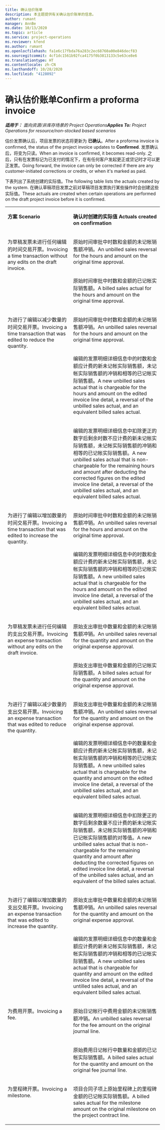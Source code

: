 ```yaml
---
title: 确认估价账单
description: 本主题提供有关确认估价账单的信息。
author: rumant
manager: AnnBe
ms.date: 10/13/2020
ms.topic: article
ms.service: project-operations
ms.reviewer: kfend
ms.author: rumant
ms.openlocfilehash: fa1e6c17fbda76a283c2ec68760a00e846decf83
ms.sourcegitcommit: 4cf1dc1561b92fca4175f0b3813133c5e63ce8e6
ms.translationtype: HT
ms.contentlocale: zh-CN
ms.lasthandoff: 10/28/2020
ms.locfileid: "4128092"
---
```

# <a name="confirm-a-proforma-invoice"></a><span data-ttu-id="c1ea5-103">确认估价账单</span><span class="sxs-lookup"><span data-stu-id="c1ea5-103">Confirm a proforma invoice</span></span>

<span data-ttu-id="c1ea5-104">_**适用于：** 面向资源/非库存场景的 Project Operations_</span><span class="sxs-lookup"><span data-stu-id="c1ea5-104">_**Applies To:** Project Operations for resource/non-stocked based scenarios_</span></span>

<span data-ttu-id="c1ea5-105">估价发票确认后，项目发票的状态将更新为 **已确认**。</span><span class="sxs-lookup"><span data-stu-id="c1ea5-105">After a proforma invoice is confirmed, the status of the project invoice updates to **Confirmed**.</span></span> <span data-ttu-id="c1ea5-106">发票确认后，将变为只读。</span><span class="sxs-lookup"><span data-stu-id="c1ea5-106">When an invoice is confirmed, it becomes read-only.</span></span> <span data-ttu-id="c1ea5-107">之后，只有在发票标记为已支付的情况下，在有任何客户发起更正或贷记时才可以更正发票。</span><span class="sxs-lookup"><span data-stu-id="c1ea5-107">Going forward, the invoice can only be corrected if there are any customer-initiated corrections or credits, or when it's marked as paid.</span></span>

<span data-ttu-id="c1ea5-108">下表列出了系统创建的实际值。</span><span class="sxs-lookup"><span data-stu-id="c1ea5-108">The following table lists the actuals created by the system.</span></span> <span data-ttu-id="c1ea5-109">在确认草稿项目发票之前对草稿项目发票执行某些操作时会创建这些实际值。</span><span class="sxs-lookup"><span data-stu-id="c1ea5-109">These actuals are created when certain operations are performed on the draft project invoice before it is confirmed.</span></span>

<table border="0" cellspacing="0" cellpadding="0">
    <tbody>
        <tr>
            <td width="416" valign="top">
                <p><span data-ttu-id="c1ea5-110">
                    <strong>方案</strong>
                </span><span class="sxs-lookup"><span data-stu-id="c1ea5-110">
                    <strong>Scenario</strong>
                </span></span></p>
            </td>
            <td width="608" valign="top">
                <p><span data-ttu-id="c1ea5-111">
                    <strong>确认时创建的实际值</strong>
                </span><span class="sxs-lookup"><span data-stu-id="c1ea5-111">
                    <strong>Actuals created on confirmation</strong>
                </span></span></p>
            </td>
        </tr>
        <tr>
            <td width="216" rowspan="2" valign="top">
                <p>
<span data-ttu-id="c1ea5-112">为草稿发票未进行任何编辑的时间交易开票。</span><span class="sxs-lookup"><span data-stu-id="c1ea5-112">Invoicing a time transaction without any edits on the draft invoice.</span></span>
                </p>
            </td>
            <td width="408" valign="top">
                <p>
<span data-ttu-id="c1ea5-113">原始时间审批中时数和金额的未记帐销售额冲销。</span><span class="sxs-lookup"><span data-stu-id="c1ea5-113">An unbilled sales reversal for the hours and amount on the original time approval.</span></span>
                </p>
            </td>
        </tr>
        <tr>
            <td width="408" valign="top">
                <p>
<span data-ttu-id="c1ea5-114">原始时间审批中时数和金额的已记帐实际销售额。</span><span class="sxs-lookup"><span data-stu-id="c1ea5-114">A billed sales actual for the hours and amount on the original time approval.</span></span>
                </p>
            </td>
        </tr>
        <tr>
            <td width="216" rowspan="3" valign="top">
                <p>
<span data-ttu-id="c1ea5-115">为进行了编辑以减少数量的时间交易开票。</span><span class="sxs-lookup"><span data-stu-id="c1ea5-115">Invoicing a time transaction that was edited to reduce the quantity.</span></span>
                </p>
            </td>
            <td width="408" valign="top">
                <p>
<span data-ttu-id="c1ea5-116">原始时间审批中时数和金额的未记帐销售额冲销。</span><span class="sxs-lookup"><span data-stu-id="c1ea5-116">An unbilled sales reversal for the hours and amount on the original time approval.</span></span>
                </p>
            </td>
        </tr>
        <tr>
            <td width="408" valign="top">
                <p>
<span data-ttu-id="c1ea5-117">编辑的发票明细详细信息中的时数和金额应计费的新未记帐实际销售额，未记帐实际销售额的冲销和相等的已记帐实际销售额。</span><span class="sxs-lookup"><span data-stu-id="c1ea5-117">A new unbilled sales actual that is chargeable for the hours and amount on the edited invoice line detail, a reversal of the unbilled sales actual, and an equivalent billed sales actual.</span></span>
                </p>
            </td>
        </tr>
        <tr>
            <td width="408" valign="top">
                <p>
<span data-ttu-id="c1ea5-118">编辑的发票明细详细信息中扣除更正的数字后剩余时数不应计费的新未记帐实际销售额，未记帐实际销售额的冲销和相等的已记帐实际销售额。</span><span class="sxs-lookup"><span data-stu-id="c1ea5-118">A new unbilled sales actual that is non-chargeable for the remaining hours and amount after deducting the corrected figures on the edited invoice line detail, a reversal of the unbilled sales actual, and an equivalent billed sales actual.</span></span>
                </p>
            </td>
        </tr>
        <tr>
            <td width="216" rowspan="2" valign="top">
                <p>
<span data-ttu-id="c1ea5-119">为进行了编辑以增加数量的时间交易开票。</span><span class="sxs-lookup"><span data-stu-id="c1ea5-119">Invoicing a time transaction that was edited to increase the quantity.</span></span>
                </p>
            </td>
            <td width="408" valign="top">
                <p>
<span data-ttu-id="c1ea5-120">原始时间审批中时数和金额的未记帐销售额冲销。</span><span class="sxs-lookup"><span data-stu-id="c1ea5-120">An unbilled sales reversal for the hours and amount on the original time approval.</span></span>
                </p>
            </td>
        </tr>
        <tr>
            <td width="408" valign="top">
                <p>
<span data-ttu-id="c1ea5-121">编辑的发票明细详细信息中的时数和金额应计费的新未记帐实际销售额，未记帐实际销售额的冲销和相等的已记帐实际销售额。</span><span class="sxs-lookup"><span data-stu-id="c1ea5-121">A new unbilled sales actual that is chargeable for the hours and amount on the edited invoice line detail, a reversal of the unbilled sales actual, and an equivalent billed sales actual.</span></span>
                </p>
            </td>
        </tr>
        <tr>
            <td width="216" rowspan="2" valign="top">
                <p>
<span data-ttu-id="c1ea5-122">为草稿发票未进行任何编辑的支出交易开票。</span><span class="sxs-lookup"><span data-stu-id="c1ea5-122">Invoicing an expense transaction without any edits on the draft invoice.</span></span>
                </p>
            </td>
            <td width="408" valign="top">
                <p>
<span data-ttu-id="c1ea5-123">原始支出审批中数量和金额的未记帐销售额冲销。</span><span class="sxs-lookup"><span data-stu-id="c1ea5-123">An unbilled sales reversal for the quantity and amount on the original expense approval.</span></span>
                </p>
            </td>
        </tr>
        <tr>
            <td width="408" valign="top">
                <p>
<span data-ttu-id="c1ea5-124">原始支出审批中数量和金额的已记帐实际销售额。</span><span class="sxs-lookup"><span data-stu-id="c1ea5-124">A billed sales actual for the quantity and amount on the original expense approval.</span></span>
                </p>
            </td>
        </tr>
        <tr>
            <td width="216" rowspan="3" valign="top">
                <p>
<span data-ttu-id="c1ea5-125">为进行了编辑以减少数量的支出交易开票。</span><span class="sxs-lookup"><span data-stu-id="c1ea5-125">Invoicing an expense transaction that was edited to reduce the quantity.</span></span>
                </p>
            </td>
            <td width="408" valign="top">
                <p>
<span data-ttu-id="c1ea5-126">原始支出审批中数量和金额的未记帐销售额冲销。</span><span class="sxs-lookup"><span data-stu-id="c1ea5-126">An unbilled sales reversal for the quantity and amount on the original expense approval.</span></span>
                </p>
            </td>
        </tr>
        <tr>
            <td width="408" valign="top">
                <p>
<span data-ttu-id="c1ea5-127">编辑的发票明细详细信息中的数量和金额应计费的新未记帐实际销售额，未记帐实际销售额的冲销和相等的已记帐实际销售额。</span><span class="sxs-lookup"><span data-stu-id="c1ea5-127">A new unbilled sales actual that is chargeable for the quantity and amount on the edited invoice line detail, a reversal of the unbilled sales actual, and an equivalent billed sales actual.</span></span> 
                </p>
            </td>
        </tr>
        <tr>
            <td width="408" valign="top">
                <p>
<span data-ttu-id="c1ea5-128">编辑的发票明细详细信息中扣除更正的数字后剩余数量不应计费的新未记帐实际销售额，未记帐实际销售额的冲销和已记帐实际销售额的对等值。</span><span class="sxs-lookup"><span data-stu-id="c1ea5-128">A new unbilled sales actual that is non-chargeable for the remaining quantity and amount after deducting the corrected figures on edited invoice line detail, a reversal of the unbilled sales actual, and an equivalent of the billed sales actual.</span></span>
                </p>
            </td>
        </tr>
        <tr>
            <td width="216" rowspan="2" valign="top">
                <p>
<span data-ttu-id="c1ea5-129">为进行了编辑以增加数量的支出交易开票。</span><span class="sxs-lookup"><span data-stu-id="c1ea5-129">Invoicing an expense transaction that was edited to increase the quantity.</span></span>
                </p>
            </td>
            <td width="408" valign="top">
                <p>
<span data-ttu-id="c1ea5-130">原始支出审批中数量和金额的未记帐销售额冲销。</span><span class="sxs-lookup"><span data-stu-id="c1ea5-130">An unbilled sales reversal for the quantity and amount on the original expense approval.</span></span>
                </p>
            </td>
        </tr>
        <tr>
            <td width="408" valign="top">
                <p>
<span data-ttu-id="c1ea5-131">编辑的发票明细详细信息中的数量和金额应计费的新未记帐实际销售额，未记帐实际销售额的冲销和相等的已记帐实际销售额。</span><span class="sxs-lookup"><span data-stu-id="c1ea5-131">A new unbilled sales actual that is chargeable for quantity and amount on the edited invoice line detail, a reversal of the untilled sales actual, and an equivalent billed sales actual.</span></span>
                </p>
            </td>
        </tr>
        <tr>
            <td width="216" rowspan="2" valign="top">
                <p>
<span data-ttu-id="c1ea5-132">为费用开票。</span><span class="sxs-lookup"><span data-stu-id="c1ea5-132">Invoicing a fee.</span></span>
                </p>
            </td>
            <td width="408" valign="top">
                <p>
<span data-ttu-id="c1ea5-133">原始日记帐行中费用金额的未记帐销售额冲销。</span><span class="sxs-lookup"><span data-stu-id="c1ea5-133">An unbilled sales reversal for the fee amount on the original journal line.</span></span>
                </p>
            </td>
        </tr>
        <tr>
            <td width="408" valign="top">
                <p>
<span data-ttu-id="c1ea5-134">原始费用日记帐行中数量和金额的已记帐实际销售额。</span><span class="sxs-lookup"><span data-stu-id="c1ea5-134">A billed sales actual for the quantity and amount on the original fee journal line.</span></span>
                </p>
            </td>
        </tr>
        <tr>
            <td width="216" valign="top">
                <p>
<span data-ttu-id="c1ea5-135">为里程碑开票。</span><span class="sxs-lookup"><span data-stu-id="c1ea5-135">Invoicing a milestone.</span></span>
                </p>
            </td>
            <td width="408" valign="top">
                <p>
<span data-ttu-id="c1ea5-136">项目合同子项上原始里程碑上的里程碑金额的已记帐实际销售额。</span><span class="sxs-lookup"><span data-stu-id="c1ea5-136">A billed sales actual for the milestone amount on the original milestone on the project contract line.</span></span>
                </p>
            </td>
        </tr>
    </tbody>
</table>
